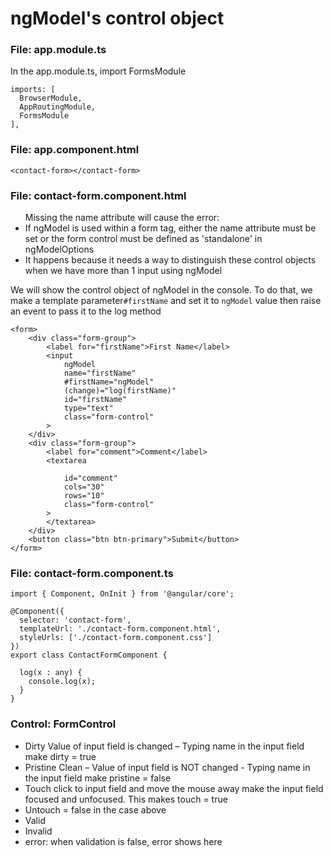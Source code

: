 # ngModel's control object

### File: app.module.ts
In the app.module.ts, import FormsModule
```
imports: [
  BrowserModule,
  AppRoutingModule,
  FormsModule
],
```

### File: app.component.html
```
<contact-form></contact-form>
```
### File: contact-form.component.html
<ul>
  Missing the name attribute will cause the error: 
 <li>If ngModel is used within a form tag, either the name attribute must be set or the form control must be defined as 'standalone' in ngModelOptions</li>
  <li>It happens because it needs a way to distinguish these control objects when we have more than 1 input using ngModel</li>
</ul>

We will show the control object of ngModel in the console. To do that, we make a template parameter```#firstName``` and set it to ```ngModel``` value then raise an event to pass it to the log method <br>

```
<form>
    <div class="form-group">
        <label for="firstName">First Name</label>
        <input
            ngModel 
            name="firstName"
            #firstName="ngModel"
            (change)="log(firstName)"
            id="firstName"
            type="text" 
            class="form-control"
        >
    </div>
    <div class="form-group">
        <label for="comment">Comment</label>
        <textarea 

            id="comment" 
            cols="30" 
            rows="10" 
            class="form-control"
        >
        </textarea>
    </div>
    <button class="btn btn-primary">Submit</button>
</form>

```

### File: contact-form.component.ts 
```
import { Component, OnInit } from '@angular/core';

@Component({
  selector: 'contact-form',
  templateUrl: './contact-form.component.html',
  styleUrls: ['./contact-form.component.css']
})
export class ContactFormComponent {

  log(x : any) {
    console.log(x);
  }
}

```
### Control: FormControl
<ul>  
  <li>Dirty  Value of input field is changed – Typing name in the input field make dirty = true</li>
  <li> Pristine Clean – Value of input field is NOT changed - Typing name in the input field make pristine = false</li>
  <li>Touch click to input field and move the mouse away make the input field focused and unfocused. This makes touch = true</li>
  <li>Untouch = false in the case above</li>
  <li>Valid</li>
  <li>Invalid</li>
  <li>error: when validation is false, error shows here</li>
</ul>





